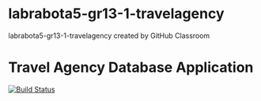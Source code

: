 # labrabota5-gr13-1-travelagency
labrabota5-gr13-1-travelagency created by GitHub Classroom
# Travel Agency Database Application

[![Build Status](https://travis-ci.com/fpmi-tp2021/labrabota5-gr13-1-travelagency.svg?token=qpvCafRz6zM7J4kw381q&branch=main)](https://travis-ci.com/fpmi-tp2021/labrabota5-gr13-1-travelagency)
